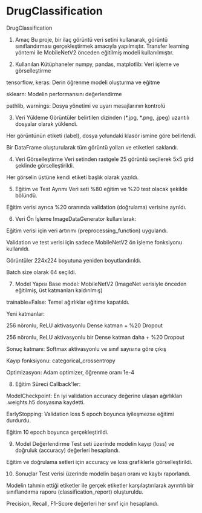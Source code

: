 # DrugClassification
DrugClassification
1. Amaç
Bu proje, bir ilaç görüntü veri setini kullanarak, görüntü sınıflandırması gerçekleştirmek amacıyla yapılmıştır. Transfer learning yöntemi ile MobileNetV2 önceden eğitilmiş modeli kullanılmıştır.

2. Kullanılan Kütüphaneler
numpy, pandas, matplotlib: Veri işleme ve görselleştirme

tensorflow, keras: Derin öğrenme modeli oluşturma ve eğitme

sklearn: Modelin performansını değerlendirme

pathlib, warnings: Dosya yönetimi ve uyarı mesajlarının kontrolü

3. Veri Yükleme
Görüntüler belirtilen dizinden (*.jpg, *.png, .jpeg) uzantılı dosyalar olarak yüklendi.

Her görüntünün etiketi (label), dosya yolundaki klasör ismine göre belirlendi.

Bir DataFrame oluşturularak tüm görüntü yolları ve etiketleri saklandı.

4. Veri Görselleştirme
Veri setinden rastgele 25 görüntü seçilerek 5x5 grid şeklinde görselleştirildi.

Her görselin üstüne kendi etiketi başlık olarak yazıldı.

5. Eğitim ve Test Ayrımı
Veri seti %80 eğitim ve %20 test olacak şekilde bölündü.

Eğitim verisi ayrıca %20 oranında validation (doğrulama) verisine ayrıldı.

6. Veri Ön İşleme
ImageDataGenerator kullanılarak:

Eğitim verisi için veri artırımı (preprocessing_function) uygulandı.

Validation ve test verisi için sadece MobileNetV2 ön işleme fonksiyonu kullanıldı.

Görüntüler 224x224 boyutuna yeniden boyutlandırıldı.

Batch size olarak 64 seçildi.

7. Model Yapısı
Base model: MobileNetV2 (ImageNet verisiyle önceden eğitilmiş, üst katmanları kaldırılmış)

trainable=False: Temel ağırlıklar eğitime kapatıldı.

Yeni katmanlar:

256 nöronlu, ReLU aktivasyonlu Dense katman + %20 Dropout

256 nöronlu, ReLU aktivasyonlu bir Dense katman daha + %20 Dropout

Sonuç katmanı: Softmax aktivasyonlu ve sınıf sayısına göre çıkış

Kayıp fonksiyonu: categorical_crossentropy

Optimizasyon: Adam optimizer, öğrenme oranı 1e-4

8. Eğitim Süreci
Callback'ler:

ModelCheckpoint: En iyi validation accuracy değerine ulaşan ağırlıkları .weights.h5 dosyasına kaydetti.

EarlyStopping: Validation loss 5 epoch boyunca iyileşmezse eğitimi durdurdu.

Eğitim 10 epoch boyunca gerçekleştirildi.

9. Model Değerlendirme
Test seti üzerinde modelin kayıp (loss) ve doğruluk (accuracy) değerleri hesaplandı.

Eğitim ve doğrulama setleri için accuracy ve loss grafiklerle görselleştirildi.

10. Sonuçlar
Test verisi üzerinde modelin başarı oranı ve kaybı raporlandı.

Modelin tahmin ettiği etiketler ile gerçek etiketler karşılaştırılarak ayrıntılı bir sınıflandırma raporu (classification_report) oluşturuldu.

Precision, Recall, F1-Score değerleri her sınıf için hesaplandı.